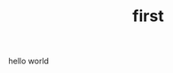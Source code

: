 ﻿---
title: "first"
tod_sticky: true
toc_label: "write something on toc_label"
---

hello world

<script src="https://utteranc.es/client.js"
        repo="constantphoton/blog_comment"
        issue-term="[ENTER TERM HERE]"
        theme="icy-dark"
        crossorigin="anonymous"
        async>
</script>